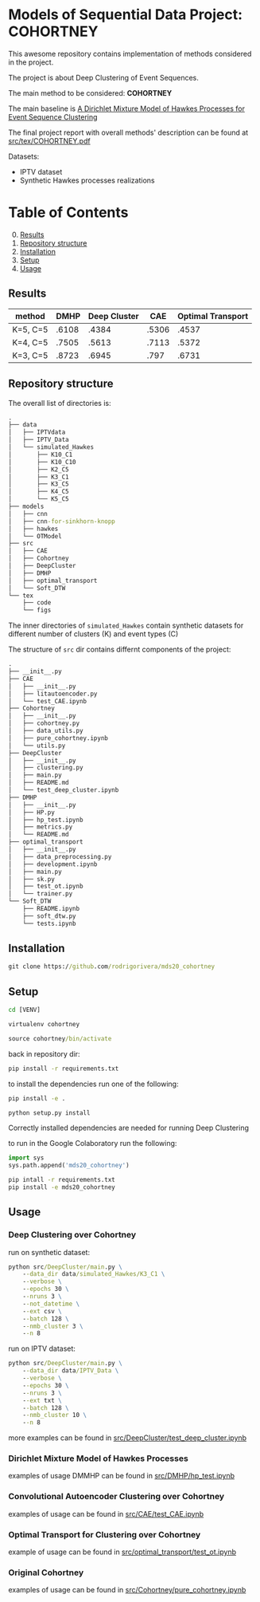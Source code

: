 # Models of Sequential Data Project: COHORTNEY

This awesome repository contains implementation of methods considered in the project.

The project is about Deep Clustering of Event Sequences.

The main method to be considered: **COHORTNEY**

The main baseline is [A Dirichlet Mixture Model of Hawkes Processes for
Event Sequence Clustering](https://arxiv.org/pdf/1701.09177.pdf)

The final project report with overall methods' description can be found at [src/tex/COHORTNEY.pdf](src/tex/COHORTNEY.pdf)

Datasets:
- IPTV dataset
- Synthetic Hawkes processes realizations

# Table of Contents
0. [Results](#results)
1. [Repository structure](#repository-structure) 
2. [Installation](#installation)
3. [Setup](#setup)
4. [Usage](#usage)

## Results

| method   | DMHP    | Deep Cluster | CAE  | Optimal Transport |
|----------|---------|-----------------|----------------|------------------------------|
| K=5, C=5 | \.6108 | \.4384          | \.5306         | \.4537                       |
| K=4, C=5 | \.7505 | \.5613          | \.7113         | \.5372                       |
| K=3, C=5 | \.8723  | \.6945          | \.797          | \.6731                       |

## Repository structure

The overall list of directories is:

```bat
.
├── data
│   ├── IPTVdata
│   ├── IPTV_Data
│   └── simulated_Hawkes
│       ├── K10_C1
│       ├── K10_C10
│       ├── K2_C5
│       ├── K3_C1
│       ├── K3_C5
│       ├── K4_C5
│       └── K5_C5
├── models
│   ├── cnn
│   ├── cnn-for-sinkhorn-knopp
│   ├── hawkes
│   └── OTModel
├── src
│   ├── CAE
│   ├── Cohortney
│   ├── DeepCluster
│   ├── DMHP
│   ├── optimal_transport
│   └── Soft_DTW
└── tex
    ├── code
    └── figs
```
The inner directories  of `simulated_Hawkes` contain synthetic datasets for different number of clusters (K) and event types (C)

The structure of `src` dir contains differnt components of the project:

```bat
.
├── __init__.py
├── CAE
│   ├── __init__.py
│   ├── litautoencoder.py
│   └── test_CAE.ipynb
├── Cohortney
│   ├── __init__.py
│   ├── cohortney.py
│   ├── data_utils.py
│   ├── pure_cohortney.ipynb
│   └── utils.py
├── DeepCluster
│   ├── __init__.py
│   ├── clustering.py
│   ├── main.py
│   ├── README.md
│   └── test_deep_cluster.ipynb
├── DMHP
│   ├── __init__.py
│   ├── HP.py
│   ├── hp_test.ipynb
│   ├── metrics.py
│   └── README.md
├── optimal_transport
│   ├── __init__.py
│   ├── data_preprocessing.py
│   ├── development.ipynb
│   ├── main.py
│   ├── sk.py
│   ├── test_ot.ipynb
│   └── trainer.py
└── Soft_DTW
    ├── README.ipynb
    ├── soft_dtw.py
    └── tests.ipynb
```

## Installation

```bat
git clone https://github.com/rodrigorivera/mds20_cohortney
```

## Setup

```bat
cd [VENV]

virtualenv cohortney

source cohortney/bin/activate
```

back in repository dir:

```bat
pip install -r requirements.txt
```

to install the dependencies run one of the following:

```bat
pip install -e .
```

```bat
python setup.py install
``` 
Correctly installed dependencies are needed for running Deep Clustering



to run in the Google Colaboratory run the following:

```python
import sys
sys.path.append('mds20_cohortney')
```

```bat
pip intall -r requirements.txt
pip install -e mds20_cohortney
```


## Usage

### Deep Clustering over Cohortney

run on synthetic dataset:

```bat
python src/DeepCluster/main.py \
    --data_dir data/simulated_Hawkes/K3_C1 \
    --verbose \
    --epochs 30 \
    --nruns 3 \
    --not_datetime \
    --ext csv \
    --batch 128 \
    --nmb_cluster 3 \
    --n 8
```

run on IPTV dataset:

```bat
python src/DeepCluster/main.py \
    --data_dir data/IPTV_Data \
    --verbose \
    --epochs 30 \
    --nruns 3 \
    --ext txt \
    --batch 128 \
    --nmb_cluster 10 \
    --n 8
 ```

more examples can be found in [src/DeepCluster/test_deep_cluster.ipynb](src/DeepCluster/test_deep_cluster.ipynb)

### Dirichlet Mixture Model of Hawkes Processes

examples of usage DMMHP can be found in [src/DMHP/hp_test.ipynb](src/DMHP/hp_test.ipynb)

### Convolutional Autoencoder Clustering over Cohortney

examples of usage can be found in [src/CAE/test_CAE.ipynb](src/CAE/test_CAE.ipynb)

### Optimal Transport for Clustering over Cohortney

example of usage can be found in [src/optimal_transport/test_ot.ipynb](src/optimal_transport/test_ot.ipynb)

### Original Cohortney

examples of usage can be found in [src/Cohortney/pure_cohortney.ipynb](src/Cohortney/pure_cohortney.ipynb)
